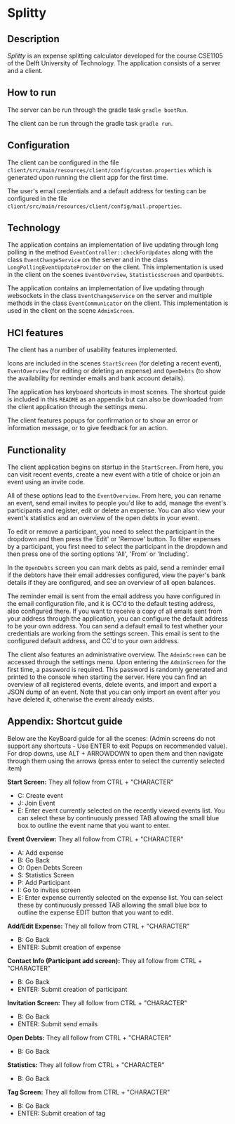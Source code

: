 # Splitty

## Description

_Splitty_ is an expense splitting calculator developed for the course CSE1105 of the Delft University of Technology.
The application consists of a server and a client.

## How to run

The server can be run through the gradle task `gradle bootRun`.

The client can be run through the gradle task `gradle run`.

## Configuration

The client can be configured in the file
`client/src/main/resources/client/config/custom.properties`
which is generated upon running the client app for the first time.

The user's email credentials and a default address for testing can be configured in the file
`client/src/main/resources/client/config/mail.properties`.

## Technology

The application contains an implementation of live updating through long polling in the method
`EventController::checkForUpdates`
along with the class
`EventChangeService`
on the server and in the class
`LongPollingEventUpdateProvider`
on the client.
This implementation is used in the client on the scenes
`EventOverview`, `StatisticsScreen` and `OpenDebts`.

The application contains an implementation of live updating through websockets in the class
`EventChangeService`
on the server and multiple methods in the class
`EventCommunicator`
on the client.
This implementation is used in the client on the scene
`AdminScreen`.

## HCI features

The client has a number of usability features implemented.

Icons are included in the scenes
`StartScreen` (for deleting a recent event),
`EventOverview` (for editing or deleting an expense) and
`OpenDebts` (to show the availability for reminder emails and bank account details).

The application has keyboard shortcuts in most scenes.
The shortcut guide is included in this `README` as an appendix
but can also be downloaded from the client application through the settings menu.

The client features popups for confirmation or to show an error or information message, or to give feedback for an action.

## Functionality

The client application begins on startup in the `StartScreen`.
From here, you can visit recent events,
create a new event with a title of choice
or join an event using an invite code.

All of these options lead to the `EventOverview`.
From here, you can rename an event,
send email invites to people you'd like to add,
manage the event's participants
and register, edit or delete an expense.
You can also view your event's statistics
and an overview of the open debts in your event.

To edit or remove a participant,
you need to select the participant in the dropdown and then press the 'Edit' or 'Remove' button.
To filter expenses by a participant,
you first need to select the participant in the dropdown
and then press one of the sorting options 'All', 'From' or 'Including'.

In the `OpenDebts` screen you can mark debts as paid,
send a reminder email if the debtors have their email addresses configured,
view the payer's bank details if they are configured,
and see an overview of all open balances.

The reminder email is sent from the email address you have configured in the email configuration file,
and it is CC'd to the default testing address, also configured there.
If you want to receive a copy of all emails sent from your address through the application,
you can configure the default address to be your own address.
You can send a default email to test whether your credentials are working from the settings screen.
This email is sent to the configured default address, and CC'd to your own address.

The client also features an administrative overview.
The `AdminScreen` can be accessed through the settings menu.
Upon entering the `AdminScreen` for the first time, a password is required.
This password is randomly generated and printed to the console when starting the server.
Here you can find an overview of all registered events,
delete events,
and import and export a JSON dump of an event.
Note that you can only import an event after you have deleted it,
otherwise the event already exists.

## Appendix: Shortcut guide

Below are the KeyBoard guide for all the scenes: (Admin screens do not support any shortcuts - Use ENTER to exit Popups on recommended value). For drop downs, use ALT + ARROWDOWN to open them and then navigate through them using the arrows (press enter to select the currently selected item)

**Start Screen:**
They all follow from CTRL + "CHARACTER"
-  C: Create event
- J: Join Event
- E: Enter event currently selected on the recently viewed events list. You can select these by continuously pressed TAB allowing the small blue box to outline the event name that you want to enter.

**Event Overview:**
They all follow from CTRL + "CHARACTER"
-  A: Add expense
- B: Go Back
- O: Open Debts Screen
- S: Statistics Screen
- P: Add Participant
- I: Go to invites screen
- E: Enter expense currently selected on the expense list. You can select these by continuously pressed TAB allowing the small blue box to outline the expense EDIT button that you want to edit.

**Add/Edit Expense:**
They all follow from CTRL + "CHARACTER"
- B: Go Back
- ENTER: Submit creation of expense

**Contact Info (Participant add screen):**
They all follow from CTRL + "CHARACTER"
- B: Go Back
- ENTER: Submit creation of participant

**Invitation Screen:**
They all follow from CTRL + "CHARACTER"
- B: Go Back
- ENTER: Submit send emails

**Open Debts:**
They all follow from CTRL + "CHARACTER"
- B: Go Back

**Statistics:**
They all follow from CTRL + "CHARACTER"
- B: Go Back

**Tag Screen:**
They all follow from CTRL + "CHARACTER"
- B: Go Back
- ENTER: Submit creation of tag

